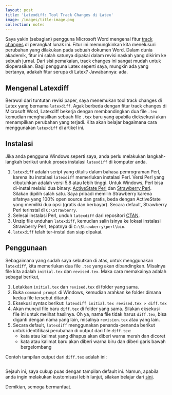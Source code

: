 ```yaml
---
layout: post
title: 'Latexdiff: Tool Track Changes di Latex'
image: /images/title-image.png
collection: notes
---
```


Saya yakin (sebagian) pengguna Microsoft Word mengenal fitur <a href="https://support.microsoft.com/en-us/office/track-changes-in-word-197ba630-0f5f-4a8e-9a77-3712475e806a" target="_blank">track changes</a> di perangkat lunak ini. Fitur ini memungkinkan kita menelusuri perubahan yang dilakukan pada sebuah dokumen Word. Dalam dunia akademik, fitur ini salah satunya dipakai dalam revisi naskah yang dikirim ke sebuah jurnal. Dari sisi pemakaian, track changes ini sangat mudah untuk dioperasikan. Bagi pengguna Latex seperti saya, mungkin ada yang bertanya, adakah fitur serupa di Latex? Jawabannya: ada.

## Mengenal Latexdiff

Berawal dari tuntutan revisi paper, saya menemukan tool track changes di Latex yang bernama `latexdiff`. Agak berbeda dengan fitur track changes di Microsoft Word, Latexdiff bekerja dengan membandingkan dua file `.tex` kemudian menghasilkan sebuah file `.tex` baru yang apabila dieksekusi akan menampilkan perubahan yang terjadi. Kita akan belajar bagaimana cara menggunakan `latexdiff` di artikel ini.

## Instalasi

Jika anda pengguna Windows seperti saya, anda perlu melakukan langkah-langkah berikut untuk proses instalasi `latexdiff` di komputer anda.

1. `latexdiff` adalah script yang ditulis dalam bahasa pemrograman Perl, karena itu instalasi `latexdiff` memerlukan instalasi Perl. Versi Perl yang dibutuhkan adalah versi 5.8 atau lebih tinggi. Untuk Windows, Perl bisa di-instal melalui dua binary: <a href="https://www.activestate.com/products/perl/" target="_blank">ActiveState Perl</a> dan <a href="https://strawberryperl.com/" target="_blank">Strawberry Perl</a>. Silakan dipilih salah satu. Saya pribadi memilih Strawberry karena sifatnya yang 100% open source dan gratis, beda dengan ActiveState yang memiliki dua opsi (gratis dan berbayar). Secara default, Strawberry Perl terinstal di `C:\Strawberry`.
2. Selesai instalasi Perl, unduh `latexdiff` dari repositori <a href="https://ctan.org/pkg/latexdiff?lang=en" target="_blank">CTAN</a>.
3. Unzip file unduhan `latexdiff`, kemudian salin isinya ke lokasi instalasi Strawberry Perl, tepatnya di `C:\Strawberry\perl\bin`.
4. `latexdiff` telah ter-instal dan siap dipakai.

## Penggunaan

Sebagaimana yang sudah saya sebutkan di atas, untuk menggunakan `latexdiff`, kita memerlukan dua file `.tex` yang akan dibandingkan. Misalnya file kita adalah `initial.tex` dan `revised.tex`. Maka cara memakainya adalah sebagai berikut,

1. Letakkan `initial.tex` dan `revised.tex` di folder yang sama.
2. Buka `command prompt` di Windows, kemudian arahkan ke folder dimana kedua file tersebut ditaruh.
3. Eksekusi syntax berikut: `latexdiff initial.tex revised.tex > diff.tex`
4. Akan muncul file baru `diff.tex` di folder yang sama. Silakan eksekusi file ini untuk melihat hasilnya. Oh ya, nama file tidak harus `diff.tex`, bisa diganti dengan nama yang lain, misalnya `revision.tex` atau yang lain.
5. Secara default, `latexdiff` menggunakan penanda-penanda berikut untuk identifikasi perubahan di output dari file `diff.tex`:
    - kata atau kalimat yang dihapus akan diberi warna merah dan dicoret
    - kata atau kalimat baru akan diberi warna biru dan diberi garis bawah bergelombang

Contoh tampilan output dari `diff.tex` adalah ini:

<figure class="center">
    <img src="{{ site.url }}{{ site.baseurl }}/images/latexdiff.png" alt="">
</figure>

Sejauh ini, saya cukup puas dengan tampilan default ini. Namun, apabila anda ingin melakukan kustomisasi lebih lanjut, silakan belajar dari <a href="https://www.overleaf.com/learn/latex/Articles/Using_Latexdiff_For_Marking_Changes_To_Tex_Documents" target="_blank">sini</a>.

Demikian, semoga bermanfaat.